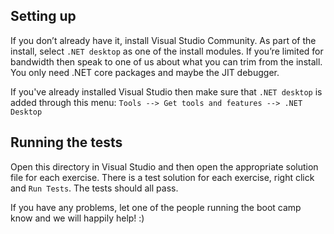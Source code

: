 ## Setting up

If you don’t already have it, install Visual Studio Community. As part of the install, select `.NET desktop` as one of the install modules. If you’re limited for bandwidth then speak to one of us about what you can trim from the install. You only need .NET core packages and maybe the JIT debugger.

If you've already installed Visual Studio then make sure that `.NET desktop` is added through this menu:
`Tools --> Get tools and features --> .NET Desktop`

## Running the tests

Open this directory in Visual Studio and then open the appropriate solution file for each exercise. There is a test solution for each exercise, right click and `Run Tests`. The tests should all pass.

If you have any problems, let one of the people running the boot camp know and we will happily help! :) 